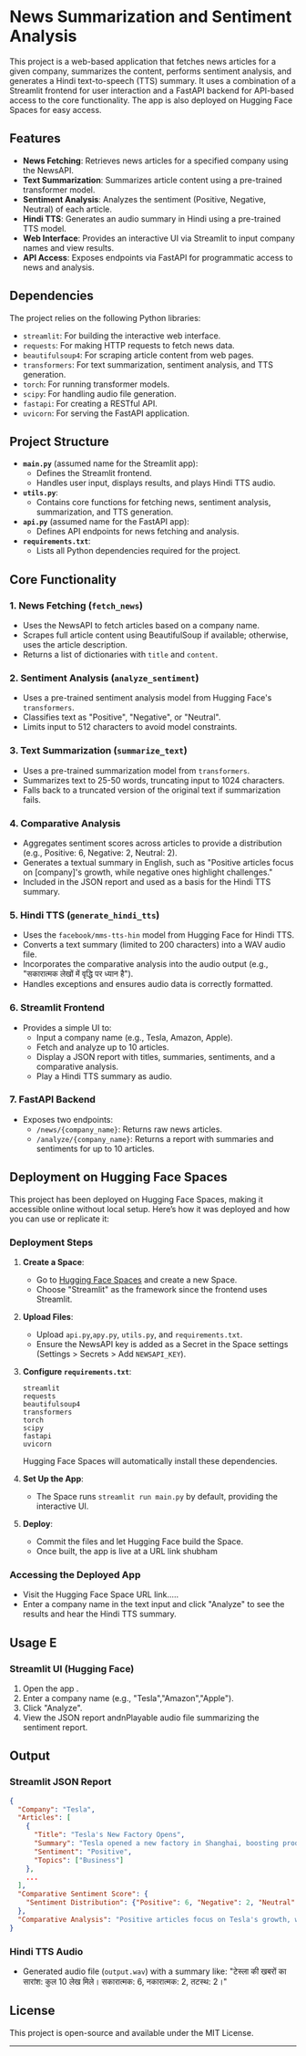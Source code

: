 # News Summarization and Sentiment Analysis

This project is a web-based application that fetches news articles for a given company, summarizes the content, performs sentiment analysis, and generates a Hindi text-to-speech (TTS) summary. It uses a combination of a Streamlit frontend for user interaction and a FastAPI backend for API-based access to the core functionality. The app is also deployed on Hugging Face Spaces for easy access.

## Features
- **News Fetching**: Retrieves news articles for a specified company using the NewsAPI.
- **Text Summarization**: Summarizes article content using a pre-trained transformer model.
- **Sentiment Analysis**: Analyzes the sentiment (Positive, Negative, Neutral) of each article.
- **Hindi TTS**: Generates an audio summary in Hindi using a pre-trained TTS model.
- **Web Interface**: Provides an interactive UI via Streamlit to input company names and view results.
- **API Access**: Exposes endpoints via FastAPI for programmatic access to news and analysis.

## Dependencies
The project relies on the following Python libraries:
- `streamlit`: For building the interactive web interface.
- `requests`: For making HTTP requests to fetch news data.
- `beautifulsoup4`: For scraping article content from web pages.
- `transformers`: For text summarization, sentiment analysis, and TTS generation.
- `torch`: For running transformer models.
- `scipy`: For handling audio file generation.
- `fastapi`: For creating a RESTful API.
- `uvicorn`: For serving the FastAPI application.

## Project Structure
- **`main.py`** (assumed name for the Streamlit app):
  - Defines the Streamlit frontend.
  - Handles user input, displays results, and plays Hindi TTS audio.
- **`utils.py`**:
  - Contains core functions for fetching news, sentiment analysis, summarization, and TTS generation.
- **`api.py`** (assumed name for the FastAPI app):
  - Defines API endpoints for news fetching and analysis.
- **`requirements.txt`**:
  - Lists all Python dependencies required for the project.

## Core Functionality

### 1. News Fetching (`fetch_news`)
- Uses the NewsAPI to fetch articles based on a company name.
- Scrapes full article content using BeautifulSoup if available; otherwise, uses the article description.
- Returns a list of dictionaries with `title` and `content`.

### 2. Sentiment Analysis (`analyze_sentiment`)
- Uses a pre-trained sentiment analysis model from Hugging Face's `transformers`.
- Classifies text as "Positive", "Negative", or "Neutral".
- Limits input to 512 characters to avoid model constraints.

### 3. Text Summarization (`summarize_text`)
- Uses a pre-trained summarization model from `transformers`.
- Summarizes text to 25-50 words, truncating input to 1024 characters.
- Falls back to a truncated version of the original text if summarization fails.

### 4. Comparative Analysis
- Aggregates sentiment scores across articles to provide a distribution (e.g., Positive: 6, Negative: 2, Neutral: 2).
- Generates a textual summary in English, such as "Positive articles focus on [company]'s growth, while negative ones highlight challenges."
- Included in the JSON report and used as a basis for the Hindi TTS summary.

### 5. Hindi TTS (`generate_hindi_tts`)
- Uses the `facebook/mms-tts-hin` model from Hugging Face for Hindi TTS.
- Converts a text summary (limited to 200 characters) into a WAV audio file.
- Incorporates the comparative analysis into the audio output (e.g., "सकारात्मक लेखों में वृद्धि पर ध्यान है").
- Handles exceptions and ensures audio data is correctly formatted.

### 6. Streamlit Frontend
- Provides a simple UI to:
  - Input a company name (e.g., Tesla, Amazon, Apple).
  - Fetch and analyze up to 10 articles.
  - Display a JSON report with titles, summaries, sentiments, and a comparative analysis.
  - Play a Hindi TTS summary as audio.

### 7. FastAPI Backend
- Exposes two endpoints:
  - `/news/{company_name}`: Returns raw news articles.
  - `/analyze/{company_name}`: Returns a report with summaries and sentiments for up to 10 articles.


## Deployment on Hugging Face Spaces
This project has been deployed on Hugging Face Spaces, making it accessible online without local setup. Here’s how it was deployed and how you can use or replicate it:

### Deployment Steps
1. **Create a Space**:
   - Go to [Hugging Face Spaces](https://huggingface.co/spaces) and create a new Space.
   - Choose "Streamlit" as the framework since the frontend uses Streamlit.

2. **Upload Files**:
   - Upload `api.py`,`apy.py`, `utils.py`, and `requirements.txt`.
   - Ensure the NewsAPI key is added as a Secret in the Space settings (Settings > Secrets > Add `NEWSAPI_KEY`).

3. **Configure `requirements.txt`**:
   ```
   streamlit
   requests
   beautifulsoup4
   transformers
   torch
   scipy
   fastapi
   uvicorn
   ```
   Hugging Face Spaces will automatically install these dependencies.

4. **Set Up the App**:
   - The Space runs `streamlit run main.py` by default, providing the interactive UI.
  

5. **Deploy**:
   - Commit the files and let Hugging Face build the Space.
   - Once built, the app is live at a URL link shubham 

### Accessing the Deployed App
- Visit the Hugging Face Space URL link.....
- Enter a company name in the text input and click "Analyze" to see the results and hear the Hindi TTS summary.


## Usage E

### Streamlit UI (Hugging Face)
1. Open the app .
2. Enter a company name (e.g., "Tesla","Amazon","Apple").
3. Click "Analyze".
4. View the JSON report andnPlayable audio file summarizing the sentiment report.


## Output
### Streamlit JSON Report
```json
{
  "Company": "Tesla",
  "Articles": [
    {
      "Title": "Tesla's New Factory Opens",
      "Summary": "Tesla opened a new factory in Shanghai, boosting production.",
      "Sentiment": "Positive",
      "Topics": ["Business"]
    },
    ...
  ],
  "Comparative Sentiment Score": {
    "Sentiment Distribution": {"Positive": 6, "Negative": 2, "Neutral": 2}
  },
  "Comparative Analysis": "Positive articles focus on Tesla's growth, while negative ones highlight challenges."
}
```

### Hindi TTS Audio
- Generated audio file (`output.wav`) with a summary like:
  "टेस्ला की खबरों का सारांश: कुल 10 लेख मिले। सकारात्मक: 6, नकारात्मक: 2, तटस्थ: 2।"

## License
This project is open-source and available under the MIT License.

---

